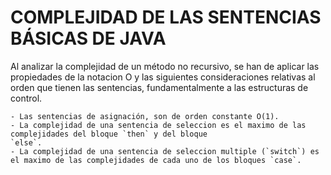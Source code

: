 # COMPLEJIDAD DE LAS SENTENCIAS BÁSICAS DE JAVA

Al analizar la complejidad de un método no recursivo, se han de aplicar las propiedades de la notacion O y
las siguientes consideraciones relativas al orden que tienen las sentencias, fundamentalmente a las estructuras
de control.

	- Las sentencias de asignación, son de orden constante O(1).
	- La complejidad de una sentencia de seleccion es el maximo de las complejidades del bloque `then` y del bloque
	`else`.
	- La complejidad de una sentencia de seleccion multiple (`switch`) es el maximo de las complejidades de cada uno de los bloques `case`.

